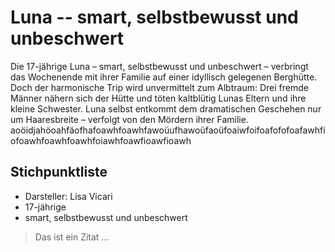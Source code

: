 # Luna -- smart, selbstbewusst und unbeschwert

Die 17-jährige Luna – smart, selbstbewusst und unbeschwert – verbringt das Wochenende mit ihrer Familie auf einer idyllisch gelegenen Berghütte. Doch der harmonische Trip wird unvermittelt zum Albtraum: Drei fremde Männer nähern sich der Hütte und töten kaltblütig Lunas Eltern und ihre kleine Schwester. Luna selbst entkommt dem dramatischen Geschehen nur um Haaresbreite – verfolgt von den Mördern ihrer Familie. aoöidjahöoahfäofhafoawhfoawhfawoüufhawoüfaoüfoaiwfoifoafofofoafawhfiofoawhfoawhfoawhfoiawhfoawfioawfioawh

## Stichpunktliste
* Darsteller: Lisa Vicari
* 17-jährige 
* smart, selbstbewusst und unbeschwert 


> Das ist ein Zitat ...
